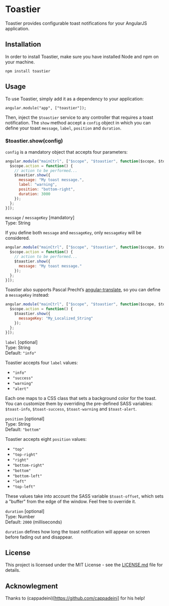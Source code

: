 # Toastier

Toastier provides configurable toast notifications for your AngularJS application.

## Installation

In order to install Toastier, make sure you have installed Node and npm on your machine.

```
npm install toastier
```

## Usage

To use Toastier, simply add it as a dependency to your application:

```
angular.module("app", ["toastier"]);
```

Then, inject the `$toastier` service to any controller that requires a toast notification. The `show` method accept a `config` object in which you can define your toast `message`, `label`, `position` and `duration`.

### $toastier.show(config)

`config` is a mandatory object that accepts four parameters:

```javascript
angular.module("mainCtrl", ["$scope", "$toastier", function($scope, $toastier) {
  $scope.action = function() {
    // action to be performed...
    $toastier.show({
      message: "My toast message.",
      label: "warning",
      position: "bottom-right",
      duration: 3000
    });
  };
}]);
```

`message` / `messageKey` [mandatory]  
Type: String

If you define both `message` and `messageKey`, only `messageKey` will be considered.

```javascript
angular.module("mainCtrl", ["$scope", "$toastier", function($scope, $toastier) {
  $scope.action = function() {
    // action to be performed...
    $toastier.show({
      message: "My toast message."
    });
  };
}]);
```

Toastier also supports Pascal Precht&#8217;s <a href="https://angular-translate.github.io/" target="_blank">angular-translate</a>, so you can define a `messageKey` instead:

```javascript
angular.module("mainCtrl", ["$scope", "$toastier", function($scope, $toastier) {
  $scope.action = function() {
    $toastier.show({
      messageKey: "My_Localized_String"
    });
  };
}]);
```

`label` [optional]  
Type: String  
Default: `"info"`

Toastier accepts four `label` values:
- `"info"`
- `"success"`
- `"warning"`
- `"alert"`

Each one maps to a CSS class that sets a background color for the toast. You can customize them by overriding the pre-defined SASS variables: `$toast-info`, `$toast-success`, `$toast-warning` and `$toast-alert`.

`position` [optional]  
Type: String  
Default: `"bottom"`

Toastier accepts eight `position` values:
- `"top"`
- `"top-right"`
- `"right"`
- `"bottom-right"`
- `"bottom"`
- `"bottom-left"`
- `"left"`
- `"top-left"`

These values take into account the SASS variable `$toast-offset`, which sets a "buffer" from the edge of the window. Feel free to override it.

`duration` [optional]  
Type: Number  
Default: `2000` (milliseconds)

`duration` defines how long the toast notification will appear on screen before fading out and disappear.

## License

This project is licensed under the MIT License - see the [LICENSE.md](LICENSE.md) file for details.

## Acknowlegment

Thanks to (cappadeini)[https://github.com/cappadeini] for his help!
